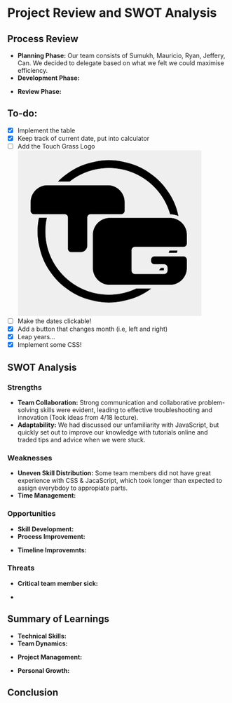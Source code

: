 # Project Review and SWOT Analysis
<!-- Press Ctrl + Shift + V to view the Markdown file -->
## Process Review
- **Planning Phase:** Our team consists of Sumukh, Mauricio,  Ryan, Jeffery,  Can. We decided to delegate based on what we felt we could maximise efficiency.
- **Development Phase:** 
 <!-- Framework of basic Widget completed first with additions in style and features later on. -->
- **Review Phase:** 
<!--- Regular code reviews were conducted to maintain code quality and integrate different parts seamlessly. All code is commented based on functionality. --->

## To-do:
- [x] Implement the table
- [x] Keep track of current date, put into calculator
- [ ] Add the Touch Grass Logo ![Our Logo](Calendar\TG_LOGO.png )
- [ ] Make the dates clickable!
- [x] Add a button that changes month (i.e, left and right)
- [x] Leap years... 
- [X] Implement some CSS!
<!-- 
- [ ]
- [ ]
- [ ]
- [ ]
 -->
## SWOT Analysis

### Strengths
- **Team Collaboration:** Strong communication and collaborative problem-solving skills were evident, leading to effective troubleshooting and innovation (Took ideas from 4/18 lecture).
- **Adaptability:** We had discussed our unfamiliarity with JavaScript, but quickly set out to improve our knowledge with tutorials online and traded tips and advice when we were stuck.

### Weaknesses
- **Uneven Skill Distribution:** Some team members did not have great experience with CSS & JacaScript, which took longer than expected to assign everybdoy to appropiate parts.
- **Time Management:** 
  <!-- Initial phases took longer than expected, putting pressure on later stages of the project timeline. -->

### Opportunities
- **Skill Development:**
   <!-- This project provides an excellent opportunity for all team members, especially beginners, to enhance their coding skills in a real-world scenario. -->
- **Process Improvement:** 
<!-- Future projects can benefit from the learnings of this one, particularly in refining the agile methodologies used. -->
- **Timeline Improvemnts:** 
<!-- Learning from this project to better estimate the time each phase will take the team. -->

### Threats
- **Critical team member sick:**
 <!-- Due to the uneven level of skill team members had with technologies like JavaScript, having the few team members that are competent in JS sick could heavily hinder progress. -->
- 

## Summary of Learnings

- **Technical Skills:** 
  <!-- Gained substantial hands-on experience with HTML, CSS, and JavaScript. Learned the importance of clean, maintainable code. -->
- **Team Dynamics:**
 <!-- Learned that clear communication and regular feedback are crucial for team synergy and project success. -->
- **Project Management:**
 <!-- Recognized the importance of agile project management techniques in managing software development projects effectively. -->
- **Personal Growth:**
 <!-- Improved problem-solving skills and learned to adapt quickly to new challenges. -->

## Conclusion
<!-- This project not only enhanced our technical skills but also provided deep insights into effective team management and the importance of a balanced project approach. The experience has prepared us better for future collaborative projects and highlighted areas for personal and team improvement. -->

